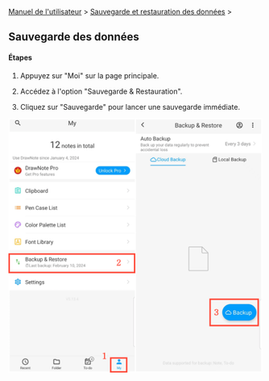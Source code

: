 [Manuel de l'utilisateur](/dragonnest/drawnote/manual/fr) > [Sauvegarde et restauration des données](/dragonnest/drawnote/manual/fr/sauvegarde_et_restauration_des_données) >

Sauvegarde des données
---
#### Étapes

1. Appuyez sur "Moi" sur la page principale.

2. Accédez à l'option "Sauvegarde & Restauration".

3. Cliquez sur "Sauvegarde" pour lancer une sauvegarde immédiate.

![Sauvegarde des données](imgs/data_backup.png)